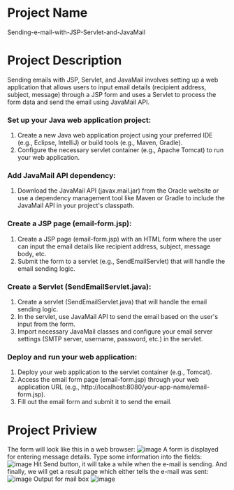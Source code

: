 # Project Name
Sending-e-mail-with-JSP-Servlet-and-JavaMail

# Project Description
Sending emails with JSP, Servlet, and JavaMail involves setting up a web application that allows users to input email details (recipient address, subject, message) through a JSP form and uses a Servlet to process the form data and send the email using JavaMail API.



### Set up your Java web application project:
1. Create a new Java web application project using your preferred IDE (e.g., Eclipse, IntelliJ) or build tools (e.g., Maven, Gradle).
2. Configure the necessary servlet container (e.g., Apache Tomcat) to run your web application.

### Add JavaMail API dependency:
1. Download the JavaMail API (javax.mail.jar) from the Oracle website or use a dependency management tool like Maven or Gradle to include the JavaMail API in your project's classpath.
   
### Create a JSP page (email-form.jsp):
1. Create a JSP page (email-form.jsp) with an HTML form where the user can input the email details like recipient address, subject, message body, etc.
2. Submit the form to a servlet (e.g., SendEmailServlet) that will handle the email sending logic.

### Create a Servlet (SendEmailServlet.java):
1. Create a servlet (SendEmailServlet.java) that will handle the email sending logic.
2. In the servlet, use JavaMail API to send the email based on the user's input from the form.
3. Import necessary JavaMail classes and configure your email server settings (SMTP server, username, password, etc.) in the servlet.

### Deploy and run your web application:
1. Deploy your web application to the servlet container (e.g., Tomcat).
2. Access the email form page (email-form.jsp) through your web application URL (e.g., http://localhost:8080/your-app-name/email-form.jsp).
3. Fill out the email form and submit it to send the email.

# Project Priview
The form will look like this in a web browser:
![image](https://github.com/saiinfo/Sending-e-mail-with-JSP-Servlet-and-JavaMail/assets/26924010/da8a0bf8-5cb9-4d8b-ba18-836bc4e95dd4)
A form is displayed for entering message details. Type some information into the fields:
![image](https://github.com/saiinfo/Sending-e-mail-with-JSP-Servlet-and-JavaMail/assets/26924010/d46a79bf-95f6-4e75-b9a7-9b71bfd7c24f)
Hit Send button, it will take a while when the e-mail is sending. And finally, we will get a result page which either tells the e-mail was sent:
![image](https://github.com/saiinfo/Sending-e-mail-with-JSP-Servlet-and-JavaMail/assets/26924010/6463d3bb-60dd-474c-8841-82de605016a2)
Output for mail box
![image](https://github.com/saiinfo/Sending-e-mail-with-JSP-Servlet-and-JavaMail/assets/26924010/df0eb1b2-40c2-4c2f-8988-a3b5a5dad30a)




 
